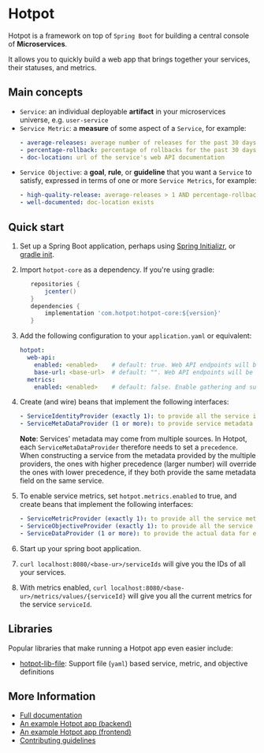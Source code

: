 # Hotpot

Hotpot is a framework on top of `Spring Boot` for building a central console of **Microservices**.

It allows you to quickly build a web app that brings together your services, their statuses, and metrics.

## Main concepts
- `Service`: an individual deployable **artifact** in your microservices universe, e.g. `user-service`
- `Service Metric`: a **measure** of some aspect of a `Service`, for example:
    ```yaml
    - average-releases: average number of releases for the past 30 days
    - percentage-rollback: percentage of rollbacks for the past 30 days
    - doc-location: url of the service's web API documentation
    ```
- `Service Objective`: a **goal**, **rule**, or **guideline** that you want a `Service` to satisfy,
expressed in terms of one or more `Service Metrics`, for example:
    ```yaml
    - high-quality-release: average-releases > 1 AND percentage-rollback < 20%
    - well-documented: doc-location exists
    ```

## Quick start
1. Set up a Spring Boot application, perhaps using [Spring Initializr](https://start.spring.io/), or
[gradle init](https://guides.gradle.org/building-spring-boot-2-projects-with-gradle/).
1. Import `hotpot-core` as a dependency. If you're using gradle:
    ```groovy
       repositories {
           jcenter()
       }
       dependencies {
           implementation 'com.hotpot:hotpot-core:${version}'
       }
    ```
1. Add the following configuration to your `application.yaml` or equivalent:
    ```yaml
    hotpot:
      web-api:
        enabled: <enabled>    # default: true. Web API endpoints will be exposed.
        base-url: <base-url>  # default: "". Web API endpoints will be exposed under the <base-url> sub-path
      metrics:
        enabled: <enabled>    # default: false. Enable gathering and surfacing service level metrics and objectives.
    ```
1. Create (and wire) beans that implement the following interfaces:
    ```yaml
    - ServiceIdentityProvider (exactly 1): to provide all the service identifiers
    - ServiceMetaDataProvider (1 or more): to provide service metadata given a service identifier
    ```
    **Note**: Services' metadata may come from multiple sources. In Hotpot, each `ServiceMetaDataProvider` therefore
    needs to set a `precedence`. When constructing a service from the metadata provided by the multiple providers, the
    ones with higher precedence (larger number) will override the ones with lower precedence, if they both provide the
    same metadata field on the same service.

1. To enable service metrics, set `hotpot.metrics.enabled` to true, and create beans that implement the following
interfaces:
    ```yaml
    - ServiceMetricProvider (exactly 1): to provide all the service metrics
    - ServiceObjectiveProvider (exactly 1): to provide all the service objectives
    - ServiceDataProvider (1 or more): to provide the actual data for each metric defined in the ServiceMetricProvider
    ```
1. Start up your spring boot application.
1. `curl localhost:8080/<base-ur>/serviceIds` will give you the IDs of all your services.
1. With metrics enabled, `curl localhost:8080/<base-ur>/metrics/values/{serviceId}` will give you all the current
metrics for the service `serviceId`.

## Libraries
Popular libraries that make running a Hotpot app even easier include:
- [hotpot-lib-file](./hotpot-lib-file): Support file (`yaml`) based service, metric, and objective definitions

## More Information
- [Full documentation](./hotpot-core/docs/API.md)
- [An example Hotpot app (backend)](./hotpot-app)
- [An example Hotpot app (frontend)](./hotpot-app-frontend)
- [Contributing guidelines](./CONTRIBUTING.md)
